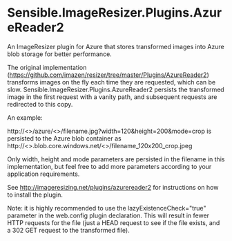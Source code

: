 Sensible.ImageResizer.Plugins.AzureReader2
==========================================

An ImageResizer plugin for Azure that stores transformed images into Azure blob storage for better performance.

The original implementation (https://github.com/imazen/resizer/tree/master/Plugins/AzureReader2) transforms images on the fly each time they are requested, which can be slow. Sensible.ImageResizer.Plugins.AzureReader2 persists the transformed image in the first request with a vanity path, and subsequent requests are redirected to this copy. 

An example:

http://<<website>>/azure/<<container>>/filename.jpg?width=120&height=200&mode=crop is persisted to the Azure blob container as http://<<account>>.blob.core.windows.net/<<container>>/filename_120x200_crop.jpeg

Only width, height and mode parameters are persisted in the filename in this implementation, but feel free to add more parameters according to your application requirements. 

See http://imageresizing.net/plugins/azurereader2 for instructions on how to install the plugin.

Note: it is highly recommended to use the lazyExistenceCheck="true" parameter in the web.config plugin declaration. This will result in fewer HTTP requests for the file (just a HEAD request to see if the file exists, and a 302 GET request to the transformed file).

